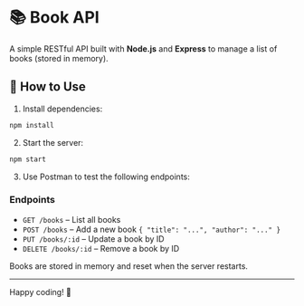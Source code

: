 # 📚 Book API

A simple RESTful API built with **Node.js** and **Express** to manage a list of books (stored in memory).

## 🚀 How to Use

1. Install dependencies:
```bash
npm install
```

2. Start the server:
```bash
npm start
```

3. Use Postman to test the following endpoints:

### Endpoints

- `GET /books` – List all books
- `POST /books` – Add a new book `{ "title": "...", "author": "..." }`
- `PUT /books/:id` – Update a book by ID
- `DELETE /books/:id` – Remove a book by ID

Books are stored in memory and reset when the server restarts.

---
Happy coding! 🎉
